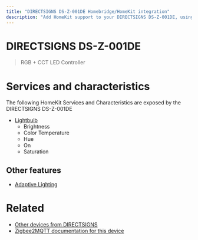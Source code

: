 ```yaml
---
title: "DIRECTSIGNS DS-Z-001DE Homebridge/HomeKit integration"
description: "Add HomeKit support to your DIRECTSIGNS DS-Z-001DE, using Homebridge, Zigbee2MQTT and homebridge-z2m."
---
```

<!---
This file has been GENERATED using src/docgen/docgen.ts
DO NOT EDIT THIS FILE MANUALLY!
-->
# DIRECTSIGNS DS-Z-001DE
> RGB + CCT LED Controller


# Services and characteristics
The following HomeKit Services and Characteristics are exposed by
the DIRECTSIGNS DS-Z-001DE

* [Lightbulb](../../light.md)
  * Brightness
  * Color Temperature
  * Hue
  * On
  * Saturation

## Other features
* [Adaptive Lighting](../../light.md)

# Related
* [Other devices from DIRECTSIGNS](../index.md#directsigns)
* [Zigbee2MQTT documentation for this device](https://www.zigbee2mqtt.io/devices/DS-Z-001DE.html)